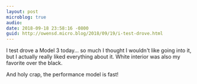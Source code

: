 ```yaml
---
layout: post
microblog: true
audio: 
date: 2018-09-18 23:58:16 -0800
guid: http://owensd.micro.blog/2018/09/19/i-test-drove.html
---
```

I test drove a Model 3 today... so much I thought I wouldn't like going into it, but I actually really liked everything about it. White interior was also my favorite over the black.

And holy crap, the performance model is fast!
